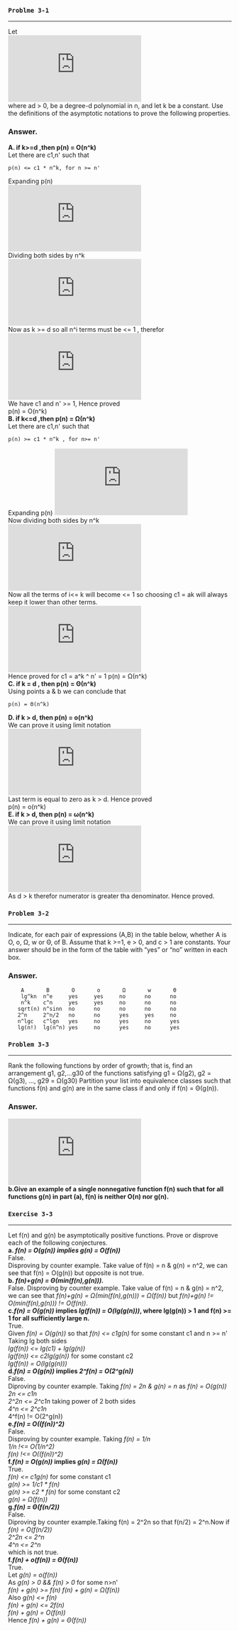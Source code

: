 ### `Problme 3-1`
***
Let  
![equation](http://latex.codecogs.com/gif.latex?p%28n%29%20%3D%20%5Csum_%7Bi%3D0%7D%5Eda_in%5Ei)  
where ad > 0, be a degree-d polynomial in n, and let k be a constant. Use the
definitions of the asymptotic notations to prove the following properties.
### Answer.
**A. if k>=d ,then p(n) = O(n^k)**  
Let there are c1,n' such that
    
    p(n) <= c1 * n^k, for n >= n'
Expanding p(n)  
![equation](http://latex.codecogs.com/gif.latex?a_0%20&plus;%20a_1n%5E1%20&plus;%20a_2n%5E2%20&plus;%20...%20a_nn%5En%20%3C%3D%20c_1n%5Ek)  
Dividing both sides by n^k  
![equation](http://latex.codecogs.com/gif.latex?%5Cdfrac%7Ba_0%7D%7Bn%5Ek%7D%20&plus;%20%5Cdfrac%7Ba_1n%5E1%7D%7Bn%5Ek%7D%20&plus;%20%5Cdfrac%7Ba_2n%5E2%7D%7Bn%5Ek%7D%20&plus;%20...%20%5Cdfrac%7Ba_nn%5En%7D%7Bn%5Ek%7D%20%3C%3D%20c_1)  
Now as k >= d so all n^i terms must be <= 1 , therefor  
![equation](http://latex.codecogs.com/gif.latex?a_0%20&plus;%20a_1%20&plus;%20a_2%20...%20a_n%3C%3D%20c_1)  
We have c1 and n' >= 1,  Hence proved  
p(n) = O(n^k)  
**B. if k<=d ,then p(n) = Ω(n^k)**  
Let there are c1,n' such that  

    p(n) >= c1 * n^k , for n>= n'
Expanding p(n) 
![equation](http://latex.codecogs.com/gif.latex?a_0%20&plus;%20a_1n%5E1%20&plus;%20a_2n%5E2%20&plus;%20a_3n%5E3%20&plus;%20...%20&plus;%20a_nn%5En%20%3E%3D%20c_1n%5Ek)  
Now dividing both sides by n^k  
![equation](http://latex.codecogs.com/gif.latex?%5Cdfrac%7Ba_0%7D%7Bn%5Ek%7D%20&plus;%20%5Cdfrac%7Ba_1n%5E1%7D%7Bn%5Ek%7D%20&plus;%20%5Cdfrac%7Ba_2n%5E2%7D%7Bn%5Ek%7D%20&plus;%20...%20&plus;%20%5Cdfrac%7Ba_nn%5En%7D%7Bn%5Ek%7D%20%3E%3D%20c_1)  
Now all the terms of i<= k will become <= 1  so choosing c1 = ak will always keep it lower than other terms.  
![equation](http://latex.codecogs.com/gif.latex?c_1%20%3D%20a%5Ek)  
Hence proved  for c1 = a^k ^ n' = 1
p(n) = Ω(n^k)  
**C. if k = d , then p(n) = Θ(n^k)**  
Using points a & b we can conclude that  

    p(n) = Θ(n^k)
**D. if k > d, then p(n) = o(n^k)**  
We can prove it using limit notation  
![equation](http://latex.codecogs.com/gif.latex?%5Clim_%7Bn%20-%3E%20%5Cinfty%7D%20%5Cdfrac%7Bp%28n%29%7D%7Bn%5Ek%7D%20%3D%20%5Clim_%7Bn%20-%3E%20%5Cinfty%7D%20%5Cdfrac%7B%5Csum_%7Bi%3D0%7D%5Eda_in%5Ei%7D%7Bn%5Ek%7D%20%3D%20%5Clim_%7Bn%20-%3E%20%5Cinfty%7D%20%5Cdfrac%7Ba_dn%5Ed%7D%7Bn%5Ek%7D%20%3D%200)  
Last term is equal to zero as k > d. Hence proved  
p(n) = o(n^k)  
**E. if k > d, then p(n) = ω(n^k)**  
We can prove it using limit notation  
![equation](http://latex.codecogs.com/gif.latex?%5Clim_%7Bn%20-%3E%20%5Cinfty%7D%20%5Cdfrac%7Bp%28n%29%7D%7Bn%5Ek%7D%20%3D%20%5Clim_%7Bn%20-%3E%20%5Cinfty%7D%20%5Cdfrac%7B%5Csum_%7Bi%3D0%7D%5Eda_in%5Ei%7D%7Bn%5Ek%7D%20%3D%20%5Clim_%7Bn%20-%3E%20%5Cinfty%7D%20%5Cdfrac%7Ba_dn%5Ed%7D%7Bn%5Ek%7D%20%3D%20%5Cinfty)  
As d > k therefor numerator is greater tha denominator. Hence proved.  
### `Problem 3-2`
***
Indicate, for each pair of expressions (A,B) in the table below, whether A is O, o,
Ω, w  or Θ‚ of B. Assume that k >=1, e > 0, and c > 1 are constants. Your answer
should be in the form of the table with “yes” or “no” written in each box.
### Answer.

        A       B       O       o       Ω       w       Θ
        lg^kn  n^e     yes     yes     no      no      no
        n^k    c^n     yes     yes     no      no      no
       sqrt(n) n^sinn  no      no      no      no      no
       2^n     2^n/2   no      no      yes     yes     no
       n^lgc   c^lgn   yes     no      yes     no      yes
       lg(n!)  lg(n^n) yes     no      yes     no      yes
### `Problem 3-3`
***
Rank the following functions by order of growth; that is, find an arrangement
g1, g2,...g30 of the functions satisfying g1 = Ω(g2), g2 = Ω(g3), ...,
g29 = Ω(g30) Partition your list into equivalence classes such that functions
f(n) and g(n) are in the same class if and only if f(n)  = Θ(g(n)).
### Answer.
![equation](http://latex.codecogs.com/gif.latex?%5Chspace*%7B-0.65cm%7D2%5E%7B2%5E%7Bn%20&plus;%201%7D%7D%5C%5C%202%5E%7B2%5En%7D%5C%5C%20%28n%20&plus;%201%29%21%5C%5C%20n%21%5C%5C%20e%5En%5C%5C%20n.2%5En%5C%5C%202%5En%5C%5C%20%5Cleft%28%5Cfrac%203%202%5Cright%29%5En%5C%5C%20n%5E%7B%5Clg%20%5Clg%20n%7D%20%3D%20%28%5Clg%20n%29%5E%7B%5Clg%20n%7D%5C%5C%20%28%5Clg%20n%29%21%5C%5C%20n%5E3%5C%5C%20n%5E2%20%3D%204%5E%7B%5Clg%20n%7D%5C%5C%20lg%28n%21%29%20%3D%20n%20%5Clg%20n%5C%5C%202%5E%7B%5Clg%20n%7D%20%3D%20n%5C%5C%20%5Cleft%28%5Csqrt%202%5Cright%29%5E%7B%5Clg%20n%7D%5C%5C%202%5E%7B%5Csqrt%20%7B2%20%5Clg%20n%7D%7D%5C%5C%20%5Clg%5E2%20n%5C%5C%20%5Cln%20n%5C%5C%20%5Csqrt%20%7B%5Clg%20n%7D%5C%5C%20%5Cln%20%5Cln%20n%5C%5C%202%5E%7B%5Clg%5E*%20n%7D%5C%5C%20%5Clg%5E*%20n%20%3D%20lg%5E*%28%5Clg%20n%29%5C%5C%20%5Clg%28%5Clg%5E*%20n%29%29%5C%5C%201%20%3D%20n%5E%7B1/%5Clg%20n%7D%5C%5C)  
**b.Give an example of a single nonnegative function f(n) such that for all functions
g(n) in part (a), f(n) is neither O(n) nor g(n).**  
### `Exercise 3-3`
***
Let f(n) and g(n) be asymptotically positive functions. Prove or disprove each of
the following conjectures.  
**a. _f(n) = O(g(n)) implies g(n) = O(f(n))_**  
False.  
Disproving by counter example. Take value of f(n) = n & g(n) = n^2, we can see that f(n) = O(g(n)) but opposite is not true.  
**b. _f(n)+g(n) = Θ(min(f(n),g(n)))._**  
False. 
Disproving by counter example. Take value of f(n) = n & g(n) = n^2, we can see that _f(n)+g(n) = Ω(min(f(n),g(n))) = Ω(f(n))_ but  _f(n)+g(n) != O(min(f(n),g(n))) != O(f(n))_.  
**c._f(n) = O(g(n))_ implies _lg(f(n)) = O(lg(g(n)))_, where lg(g(n)) > 1 and
f(n) >= 1 for all sufficiently large n.**  
True.  
Given _f(n) = O(g(n))_ so that _f(n) <= c1g(n)_ for some constant c1 and n >= n'  
Taking lg both sides  
_lg(f(n)) <= lg(c1) + lg(g(n))_  
_lg(f(n)) <= c2lg(g(n))_ for some constant c2  
_lg(f(n)) = O(lg(g(n)))_  
**d._f(n) = O(g(n))_ implies _2^f(n) = O(2^g(n))_**  
False.  
Diproving by counter example. Taking _f(n) = 2n & g(n) = n_ as _f(n) = O(g(n))_  
_2n <= c1n_  
_2^2n <= 2^c1n_ taking power of 2 both sides  
_4^n <= 2^c1n_  
4^f(n) != O(2^g(n))  
**e._f(n) = O((f(n))^2)_**  
False.  
Disproving by counter example. Taking _f(n) = 1/n_  
_1/n !<= O(1/n^2)_  
_f(n) !<= O((f(n))^2)_  
**f._f(n) = O(g(n))_ implies _g(n) = Ω(f(n))_**  
True.  
_f(n) <= c1g(n)_  for some constant c1  
_g(n) >= 1/c1 * f(n)_  
_g(n) >= c2 * f(n)_ for some constant c2  
_g(n) = Ω(f(n))_  
**g._f(n) = Θ(f(n/2))_**  
False.  
Diproving by counter example.Taking f(n) = 2^2n so that f(n/2) = 2^n.Now if  
_f(n) = O(f(n/2))_  
_2^2n <= 2^n_  
_4^n <= 2^n_  
which is not true.  
**f._f(n) + o(f(n)) = Θ(f(n))_**  
True.  
Let _g(n) = o(f(n))_  
As _g(n) > 0 && f(n) > 0_  for some n>n'  
_f(n) + g(n) >= f(n)_
_f(n) + g(n) = Ω(f(n))_  
Also _g(n) <= f(n)_  
_f(n) + g(n) <= 2f(n)_  
_f(n) + g(n) = O(f(n))_  
Hence _f(n) + g(n)  = Θ(f(n))_  








    




